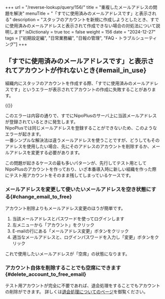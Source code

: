 +++
url = "/reverse-lookup/query/156/"
title = "重複したメールアドレスの問題を解決"
menuTitle = "「すでに使用済みのメールアドレスです」と表示される"
description = "スタッフのアカウントを新規に作成しようとしたとき、すでに使用済みのメールアドレスと表示されて作成できない場合の対処法について説明します"
isDictionaly = true
toc = false
weight = 156
date = "2024-12-27"
tags = ["初期設定編", "日常業務編", "日報の管理", "FAQ・トラブルシューティング"]
+++

## 「すでに使用済みのメールアドレスです」と表示されてアカウントが作れないとき{#email_in_use}

組織内にスタッフのアカウントを作成する際、「すでに使用済みのメールアドレスです」というエラーが表示されてアカウントの作成に失敗することがあります。

{{<iTablet filename="img/alreadyexists" msg="エラーが起きてアカウントが作れない場合はどうすればいいの？" alice="question">}}

このエラーは内容の通りで、すでにNipoPlusのサーバ上に当該メールアドレスが登録されているときに発生します。  
NipoPlusでは同じメールアドレスを登録することができないため、このようなエラーが起きます。  
一番シンプルな解決法は違うメールアドレスを使うことですが、どうしてもそのアドレスを使用したい場合、先にそのアドレスのアカウントを削除するか、メールアドレスを変更する必要があります。

この問題が起きるケースの最も多いパターンが、先行してテスト用としてNipoPlusのアカウントを作っており、いざ本番導入時に新しい組織を作った際にテスト用アカウントをそのまま残してしまっているケースです。

### メールアドレスを変更して使いたいメールアドレスを空き状態にする{#change_email_to_free}

アカウント削除よりもメールアドレス変更のほうが簡単です。

1. 当該メールアドレスとパスワードを使ってログインします
2. 左メニューから「アカウント」をクリック
3. E-mailの行にある「メールアドレス変更」ボタンをクリック
4. 適当なメールアドレスと、ログインパスワードを入力し「変更」ボタンをクリック

これで使用したいメールアドレスが「空席」の状態になります。

### アカウント自体を削除することでも空席にできます{#delete_account_to_free_email}

テスト用アカウントが完全に不要であれば、退会処理をすることでもアカウントの削除ができます。
詳しくは[退会処理についてのページ](/docs/manual/utils/org/)を御覧ください。
